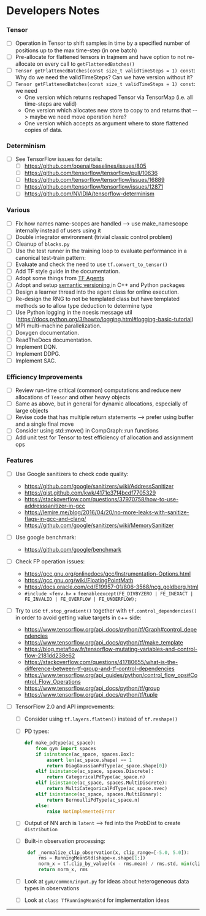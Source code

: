 # Developers Notes

### Tensor
* [ ] Operation in Tensor to shift samples in time by a specified number of positions up to the max time-step (in one batch)
* [ ] Pre-allocate for flattened tensors in trajmem and have option to not re-allocate on every call to `getFlattenedBatches()`
* [ ] `Tensor getFlattenedBatches(const size_t validTimeSteps = 1) const`: Why do we need the validTimeSteps? Can we have version without it?
* [ ] `Tensor getFlattenedBatches(const size_t validTimeSteps = 1) const`: we need
  - One version which returns reshaped Tensor via TensorMap (i.e. all time-steps are valid)
  - One version which allocates new store to copy to and returns that --> maybe we need move operation here?
  - One version which accepts as argument where to store flattened copies of data.

### Determinism
* [ ] See TensorFlow issues for details:
  - [ ] https://github.com/openai/baselines/issues/805
  - [ ] https://github.com/tensorflow/tensorflow/pull/10636
  - [ ] https://github.com/tensorflow/tensorflow/issues/16889
  - [ ] https://github.com/tensorflow/tensorflow/issues/12871
  - [ ] https://github.com/NVIDIA/tensorflow-determinism
  
### Various
* [ ] Fix how names name-scopes are handled --> use make_namescope internally instead of users using it
* [ ] Double integrator environment (trivial classic control problem)
* [ ] Cleanup of `blocks.py`
* [ ] Use the test runner in the training loop to evaluate performance in a canonical test-train pattern:
* [ ] Evaluate and check the need to use `tf.convert_to_tensor()`
* [ ] Add TF style guide in the documentation.
* [ ] Adopt some things from [TF Agents](https://github.com/tensorflow/agents/blob/master/STYLE_GUIDE.md)
* [ ] Adopt and setup [semantic versioning ](https://github.com/tensorflow/agents/blob/master/tf_agents/version.py) in C++ and Python packages 
* [ ] Design a learner thread into the agent class for online execution.
* [ ] Re-design the RNG to not be templated class but have templated methods so to allow type deduction to determine type
* [ ] Use Python logging in the noesis message util (https://docs.python.org/3/howto/logging.html#logging-basic-tutorial)
* [ ] MPI multi-machine parallelization.
* [ ] Doxygen documentation.
* [ ] ReadTheDocs documentation.
* [ ] Implement DQN.
* [ ] Implement DDPG.
* [ ] Implement SAC.

### Efficiency Improvements
* [ ] Review run-time critical (common) computations and reduce new allocations of `Tensor` and other heavy objects 
* [ ] Same as above, but in general for dynamic allocations, especially of large objects
* [ ] Revise code that has multiple return statements --> prefer using buffer and a single final move
* [ ] Consider using std::move() in CompGraph::run functions
* [ ] Add unit test for Tensor to test efficiency of allocation and assignment ops

### Features

* [ ] Use Google sanitizers to check code quality:
  - https://github.com/google/sanitizers/wiki/AddressSanitizer
  - https://gist.github.com/kwk/4171e37f4bcdf7705329
  - https://stackoverflow.com/questions/37970758/how-to-use-addresssanitizer-in-gcc
  - https://lemire.me/blog/2016/04/20/no-more-leaks-with-sanitize-flags-in-gcc-and-clang/
  - https://github.com/google/sanitizers/wiki/MemorySanitizer

* [ ] Use google benchmark:
  - https://github.com/google/benchmark

* [ ] Check FP operation issues:
  - https://gcc.gnu.org/onlinedocs/gcc/Instrumentation-Options.html
  - https://gcc.gnu.org/wiki/FloatingPointMath
  - https://docs.oracle.com/cd/E19957-01/806-3568/ncg_goldberg.html
  - `#include <fenv.h>` + `feenableexcept(FE_DIVBYZERO | FE_INEXACT | FE_INVALID | FE_OVERFLOW | FE_UNDERFLOW);`

* [ ] Try to use `tf.stop_gradient()` together with `tf.control_dependencies()` in order to avoid getting value targets in c++ side:
  - https://www.tensorflow.org/api_docs/python/tf/Graph#control_dependencies
  - https://www.tensorflow.org/api_docs/python/tf/make_template
  - https://blog.metaflow.fr/tensorflow-mutating-variables-and-control-flow-2181dd238e62
  - https://stackoverflow.com/questions/41780655/what-is-the-difference-between-tf-group-and-tf-control-dependencies
  - https://www.tensorflow.org/api_guides/python/control_flow_ops#Control_Flow_Operations
  - https://www.tensorflow.org/api_docs/python/tf/group
  - https://www.tensorflow.org/api_docs/python/tf/tuple

* [ ] TensorFlow 2.0 and API improvements:
  - [ ] Consider using `tf.layers.flatten()` instead of `tf.reshape()`
  - [ ] PD types:
      ```python
      def make_pdtype(ac_space):
          from gym import spaces
          if isinstance(ac_space, spaces.Box):
              assert len(ac_space.shape) == 1
              return DiagGaussianPdType(ac_space.shape[0])
          elif isinstance(ac_space, spaces.Discrete):
              return CategoricalPdType(ac_space.n)
          elif isinstance(ac_space, spaces.MultiDiscrete):
              return MultiCategoricalPdType(ac_space.nvec)
          elif isinstance(ac_space, spaces.MultiBinary):
              return BernoulliPdType(ac_space.n)
          else:
              raise NotImplementedError
      ```
  - [ ] Output of NN arch is `latent` --> fed into the ProbDist to create `distribution`
  - [ ] Built-in observation processing:
    ```python
     def _normalize_clip_observation(x, clip_range=[-5.0, 5.0]):
         rms = RunningMeanStd(shape=x.shape[1:])
         norm_x = tf.clip_by_value((x - rms.mean) / rms.std, min(clip_range), max(clip_range))
         return norm_x, rms
    ```
  - [ ] Look at `gym/common/input.py` for ideas about heterogeneous data types in observations
  - [ ] Look at `class TfRunningMeanStd` for implementation ideas
  
  
----
